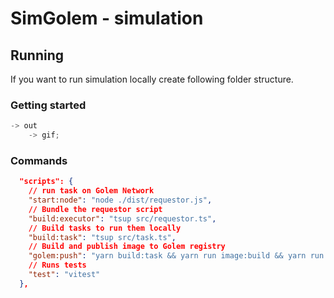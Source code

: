 # SimGolem - simulation

## Running

If you want to run simulation locally create following folder structure.

### Getting started

```js
-> out
    -> gif;
```

### Commands

```json
  "scripts": {
    // run task on Golem Network
    "start:node": "node ./dist/requestor.js",
    // Bundle the requestor script
    "build:executor": "tsup src/requestor.ts",
    // Build tasks to run them locally
    "build:task": "tsup src/task.ts",
    // Build and publish image to Golem registry
    "golem:push": "yarn build:task && yarn run image:build && yarn run image:publish",
    // Runs tests
    "test": "vitest"
  },
```
